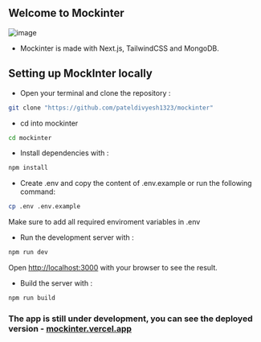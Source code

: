 ## Welcome to Mockinter
![image](https://github.com/pateldivyesh1323/mockinter/assets/109150688/97c6dbe9-e787-4aaf-9b3e-8f44ef4713b8)

- Mockinter is made with Next.js, TailwindCSS and MongoDB.

## Setting up MockInter locally

- Open your terminal and clone the repository :
```bash
git clone "https://github.com/pateldivyesh1323/mockinter"
```

- cd into mockinter
```bash
cd mockinter
```

- Install dependencies with : 
```bash
npm install
```

- Create .env and copy the content of .env.example or run the following command:
```bash
cp .env .env.example
```
Make sure to add all required enviroment variables in .env

- Run the development server with :
```bash
npm run dev
```
Open [http://localhost:3000](http://localhost:3000) with your browser to see the result.

- Build the server with :
```bash
npm run build
```

### The app is still under development, you can see the deployed version - [mockinter.vercel.app](https://mockinter.vercel.app)
